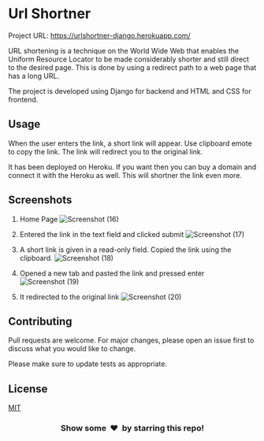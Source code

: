 # Url Shortner

Project URL: https://urlshortner-django.herokuapp.com/

URL shortening is a technique on the World Wide Web that enables the Uniform Resource Locator to be made considerably shorter and still direct to the desired page. This is done by using a redirect path to a web page that has a long URL.

The project is developed using Django for backend and HTML and CSS for frontend. 

## Usage
When the user enters the link, a short link will appear. Use clipboard emote to copy the link. The link will redirect you to the original link. 

It has been deployed on Heroku. If you want then you can buy a domain and connect it with the Heroku as well. This will shortner the link even more. 

## Screenshots

1) Home Page
![Screenshot (16)](https://user-images.githubusercontent.com/54246710/109766994-f0741500-7c1c-11eb-9af1-455708bbf7d7.png)

2) Entered the link in the text field and clicked submit
![Screenshot (17)](https://user-images.githubusercontent.com/54246710/109767000-f1a54200-7c1c-11eb-9d02-fa9d3213a302.png)

3) A short link is given in a read-only field. Copied the link using the clipboard.
![Screenshot (18)](https://user-images.githubusercontent.com/54246710/109767002-f1a54200-7c1c-11eb-9087-b3175eef5cf1.png)

4) Opened a new tab and pasted the link and pressed enter
![Screenshot (19)](https://user-images.githubusercontent.com/54246710/109767004-f23dd880-7c1c-11eb-8ff8-877f892d6c2a.png)

5) It redirected to the original link
![Screenshot (20)](https://user-images.githubusercontent.com/54246710/109767007-f2d66f00-7c1c-11eb-89a1-70571c6ededd.png)


## Contributing
Pull requests are welcome. For major changes, please open an issue first to discuss what you would like to change.

Please make sure to update tests as appropriate.

## License
[MIT](https://choosealicense.com/licenses/mit/)

<h3 align="center">Show some &nbsp;❤️&nbsp; by starring this repo! </h3>
